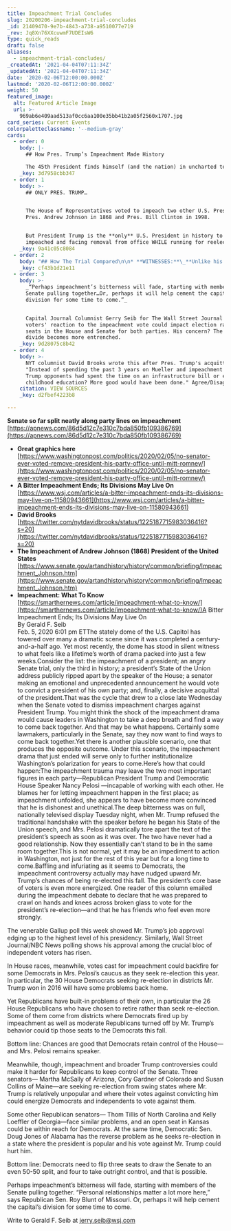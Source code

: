```yaml
---
title: Impeachment Trial Concludes
slug: 20200206-impeachment-trial-concludes
_id: 21409470-9e7b-4843-a738-a9510077e719
_rev: Jq8Xn76XXcuwmF7UDEIsW6
type: quick_reads
draft: false
aliases:
  - impeachment-trial-concludes/
_createdAt: '2021-04-04T07:11:34Z'
_updatedAt: '2021-04-04T07:11:34Z'
date: '2020-02-06T12:00:00.000Z'
lastmod: '2020-02-06T12:00:00.000Z'
weight: 50
featured_image:
  alt: Featured Article Image
  url: >-
    969ab6e409aad513af0cc6aa100e35bb41b2a05f2560x1707.jpg
card_series: Current Events
colorpaletteclassname: '--medium-gray'
cards:
  - order: 0
    body: |-
      ## How Pres. Trump’s Impeachment Made History

      The 45th President finds himself (and the nation) in uncharted territory.
    _key: 3d7958cbb347
  - order: 1
    body: >-
      ## ONLY PRES. TRUMP…


      The House of Representatives voted to impeach two other U.S. Presidents:
      Pres. Andrew Johnson in 1868 and Pres. Bill Clinton in 1998.


      But President Trump is the **only** U.S. President in history to be
      impeached and facing removal from office WHILE running for reelection.
    _key: 9a41c05c8084
  - order: 2
    body: "## How The Trial Compared\n\n* **WITNESSES:**\_**Unlike his predecessors**, the Senate voted not to hear from witnesses during Pres. Trump’s trial.\n* **OUTCOME:** Like his predecessors, Pres. Trump was acquitted. But, unlike his predecessors, **a member of his own party voted to convict him: Sen. Mitt Romney (R-UT).**\n* **ALSO:** First time **no one from** the opposing party voted with the President."
    _key: cf43b1d21e11
  - order: 3
    body: >-
      _“Perhaps impeachment’s bitterness will fade, starting with members of the
      Senate pulling together…Or, perhaps it will help cement the capital’s
      division for some time to come.”_


      Capital Journal Columnist Gerry Seib for The Wall Street Journal who says
      voters' reaction to the impeachment vote could impact election races for
      seats in the House and Senate for both parties. His concern? The parties'
      divide becomes more entrenched.
    _key: 9d28075c8b42
  - order: 4
    body: >-
      NYT columnist David Brooks wrote this after Pres. Trump's acquittal:
      "Instead of spending the past 3 years on Mueller and impeachment suppose
      Trump opponents had spent the time on an infrastructure bill or early
      childhood education? More good would have been done." Agree/Disagree?
    citation: VIEW SOURCES
    _key: d2fbef4223b8

---
```

**Senate so far split neatly along party lines on impeachment**  
[https://apnews.com/86d5d12c7e310c7bda850fb109386769](https://apnews.com/86d5d12c7e310c7bda850fb109386769)

* **Great graphics here**  
[https://www.washingtonpost.com/politics/2020/02/05/no-senator-ever-voted-remove-president-his-party-office-until-mitt-romney/](https://www.washingtonpost.com/politics/2020/02/05/no-senator-ever-voted-remove-president-his-party-office-until-mitt-romney/)
* **A Bitter Impeachment Ends; Its Divisions May Live On**  
[https://www.wsj.com/articles/a-bitter-impeachment-ends-its-divisions-may-live-on-11580943661](https://www.wsj.com/articles/a-bitter-impeachment-ends-its-divisions-may-live-on-11580943661)
* **David Brooks**  
[https://twitter.com/nytdavidbrooks/status/1225187715983036416?s=20](https://twitter.com/nytdavidbrooks/status/1225187715983036416?s=20)
* **The Impeachment of Andrew Johnson (1868) President of the United States**  
[https://www.senate.gov/artandhistory/history/common/briefing/Impeachment_Johnson.htm](https://www.senate.gov/artandhistory/history/common/briefing/Impeachment_Johnson.htm)
* **Impeachment: What To Know**  
[https://smarthernews.com/article/impeachment-what-to-know/](https://smarthernews.com/article/impeachment-what-to-know/)A Bitter Impeachment Ends; Its Divisions May Live On  
By Gerald F. Seib  
Feb. 5, 2020 6:01 pm ETThe stately dome of the U.S. Capitol has towered over many a dramatic scene since it was completed a century-and-a-half ago. Yet most recently, the dome has stood in silent witness to what feels like a lifetime’s worth of drama packed into just a few weeks.Consider the list: the impeachment of a president; an angry Senate trial, only the third in history; a president’s State of the Union address publicly ripped apart by the speaker of the House; a senator making an emotional and unprecedented announcement he would vote to convict a president of his own party; and, finally, a decisive acquittal of the president.That was the cycle that drew to a close late Wednesday when the Senate voted to dismiss impeachment charges against President Trump. You might think the shock of the impeachment drama would cause leaders in Washington to take a deep breath and find a way to come back together. And that may be what happens. Certainly some lawmakers, particularly in the Senate, say they now want to find ways to come back together.Yet there is another plausible scenario, one that produces the opposite outcome. Under this scenario, the impeachment drama that just ended will serve only to further institutionalize Washington’s polarization for years to come.Here’s how that could happen:The impeachment trauma may leave the two most important figures in each party—Republican President Trump and Democratic House Speaker Nancy Pelosi —incapable of working with each other. He blames her for letting impeachment happen in the first place; as impeachment unfolded, she appears to have become more convinced that he is dishonest and unethical.The deep bitterness was on full, nationally televised display Tuesday night, when Mr. Trump refused the traditional handshake with the speaker before he began his State of the Union speech, and Mrs. Pelosi dramatically tore apart the text of the president’s speech as soon as it was over. The two have never had a good relationship. Now they essentially can’t stand to be in the same room together.This is not normal, yet it may be an impediment to action in Washington, not just for the rest of this year but for a long time to come.Baffling and infuriating as it seems to Democrats, the impeachment controversy actually may have nudged upward Mr. Trump’s chances of being re-elected this fall. The president’s core base of voters is even more energized. One reader of this column emailed during the impeachment debate to declare that he was prepared to crawl on hands and knees across broken glass to vote for the president’s re-election—and that he has friends who feel even more strongly.



The venerable Gallup poll this week showed Mr. Trump’s job approval edging up to the highest level of his presidency. Similarly, Wall Street Journal/NBC News polling shows his approval among the crucial bloc of independent voters has risen.

In House races, meanwhile, votes cast for impeachment could backfire for some Democrats in Mrs. Pelosi’s caucus as they seek re-election this year. In particular, the 30 House Democrats seeking re-election in districts Mr. Trump won in 2016 will have some problems back home.

Yet Republicans have built-in problems of their own, in particular the 26 House Republicans who have chosen to retire rather than seek re-election. Some of them come from districts where Democrats fired up by impeachment as well as moderate Republicans turned off by Mr. Trump’s behavior could tip those seats to the Democrats this fall.

Bottom line: Chances are good that Democrats retain control of the House—and Mrs. Pelosi remains speaker.

Meanwhile, though, impeachment and broader Trump controversies could make it harder for Republicans to keep control of the Senate. Three senators— Martha McSally of Arizona, Cory Gardner of Colorado and Susan Collins of Maine—are seeking re-election from swing states where Mr. Trump is relatively unpopular and where their votes against convicting him could energize Democrats and independents to vote against them.

Some other Republican senators— Thom Tillis of North Carolina and Kelly Loeffler of Georgia—face similar problems, and an open seat in Kansas could be within reach for Democrats. At the same time, Democratic Sen. Doug Jones of Alabama has the reverse problem as he seeks re-election in a state where the president is popular and his vote against Mr. Trump could hurt him.

Bottom line: Democrats need to flip three seats to draw the Senate to an even 50-50 split, and four to take outright control, and that is possible.

Perhaps impeachment’s bitterness will fade, starting with members of the Senate pulling together. “Personal relationships matter a lot more here,” says Republican Sen. Roy Blunt of Missouri. Or, perhaps it will help cement the capital’s division for some time to come.

Write to Gerald F. Seib at jerry.seib@wsj.com